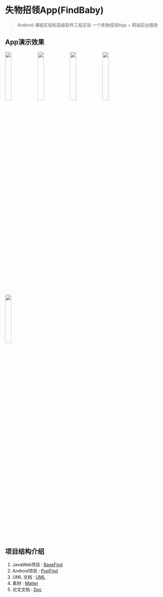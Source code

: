 # 失物招领App(FindBaby)
>Android 课程实验和高级软件工程实验 一个失物招领App + 网站后台服务
## App演示效果
<img src="https://github.com/brainysoon/FindBaby/blob/master/Doc/S70604-104531.jpg" width="20%" />
<img src="https://github.com/brainysoon/FindBaby/blob/master/Doc/S70604-104542.jpg" width="20%" />
<img src="https://github.com/brainysoon/FindBaby/blob/master/Doc/S70604-104546.jpg" width="20%" />
<img src="https://github.com/brainysoon/FindBaby/blob/master/Doc/S70604-104754.jpg" width="20%" />
<img src="https://github.com/brainysoon/FindBaby/blob/master/Doc/S70604-104816.jpg" width="20%" />

## 项目结构介绍
1. JavaWeb项目 : [BaseFind](https://github.com/brainysoon/FindBaby/tree/master/BaseFind)
2. Android项目 : [PopFind](https://github.com/brainysoon/FindBaby/tree/master/PopFind)
3. UML 文档 : [UML](https://github.com/brainysoon/FindBaby/tree/master/UML)
4. 素材 : [Matter](https://github.com/brainysoon/FindBaby/tree/master/Matter)
5. 论文文档 : [Doc](https://github.com/brainysoon/FindBaby/tree/master/Doc)